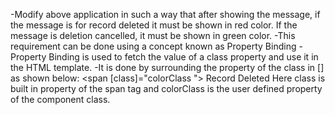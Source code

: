 -Modify above application in such a way that after showing the message, if the
  message is for record deleted it must be shown in red color. If the message is deletion cancelled, it must be shown in green color.
-This requirement can be done using a concept known as Property Binding
-Property Binding is used to fetch the value of a class property and use it in the HTML template.
-It is done by surrounding the property of the class in [] as shown below:
        <span [class]="colorClass "> Record Deleted </span>
	  Here class is built in property of the span tag and colorClass is the user 
	  defined property of the component class.
